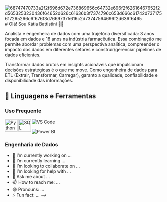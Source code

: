 ![68747470733a2f2f696d672e736869656c64732e696f2f62616467652f2d5653253230436f64652d626c61636b3f7374796c653d666c61742d737175617265266c6f676f3d76697375616c2d73747564696f2d636f6465](https://github.com/user-attachments/assets/3601bff9-0cb7-40f2-9b52-2770c1e281f5)# Olá! Sou Kátia Battistini 👩🏻

Analista e engenheira de dados com uma trajetória diversificada: 3 anos focada em dados e 18 anos na indústria farmacêutica. Essa combinação me permite abordar problemas com uma perspectiva analítica, compreender o impacto dos dados em diferentes setores e construir/gerenciar pipelines de dados eficientes.

Transformar dados brutos em insights acionáveis que impulsionam decisões estratégicas é o que me move. Como engenheira de dados para ETL (Extrair, Transformar, Carregar), garanto a qualidade, confiabilidade e disponibilidade das informações.

## 🚀 Linguagens e Ferramentas

### Uso Frequente

<img
  align="left"
  alt= "Python"
  title="Python"
  width="40px"
  style="padding-rigth: 10px;"
  src="https://cdn.jsdelivr.net/gh/devicons/devicon@latest/icons/python/python-original-wordmark.svg"
/>
          
<img
  align="left"
  alt= "SQL"
  title="SQL"
  width="40px"
  style="padding-rigth: 10px;"
  src="https://cdn.jsdelivr.net/gh/devicons/devicon@latest/icons/azuresqldatabase/azuresqldatabase-original.svg" 
/>

 ![VS Code](https://img.shields.io/badge/-VS%20Code-black?style=flat-square&logo=visual-studio-code)

 ![Power BI](https://img.shields.io/badge/-Power%20BI-black?style=plastic&logo=Power-BI)

### Engenharia de Dados





- 🔭 I’m currently working on ...
- 🌱 I’m currently learning ...
- 👯 I’m looking to collaborate on ...
- 🤔 I’m looking for help with ...
- 💬 Ask me about ...
- 📫 How to reach me: ...
- 😄 Pronouns: ...
- ⚡ Fun fact: ...
-->
